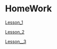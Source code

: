 # HomeWork

[Lesson_1](https://kuzinda.github.io/card/)

[Lesson_2](https://kuzinda.github.io/landing_page/)

[Lesson__3](https://kuzinda.github.io/Ul_kit/)


